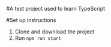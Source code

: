 #A test project used to learn TypeScript

#Set up instructions

1. Clone and download the project
2. Run `npm run start`